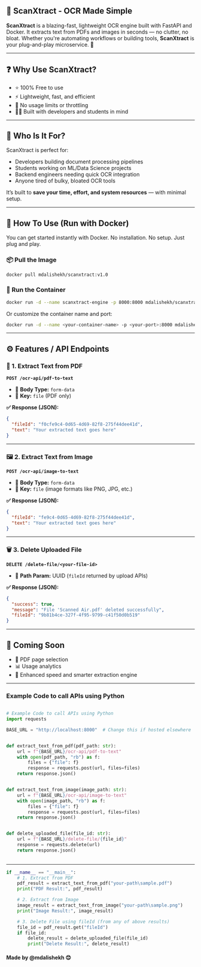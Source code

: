
## 🧾 ScanXtract - OCR Made Simple

**ScanXtract** is a blazing-fast, lightweight OCR engine built with FastAPI and Docker. It extracts text from PDFs and images in seconds — no clutter, no bloat. Whether you're automating workflows or building tools, **ScanXtract** is your plug-and-play microservice. 🚀

---

## ❓ Why Use ScanXtract?

- ⭐ 100% Free to use  
- ⚡ Lightweight, fast, and efficient  
- 🚫 No usage limits or throttling  
- 👨‍💻 Built with developers and students in mind  

---

## 🎯 Who Is It For?

ScanXtract is perfect for:

- Developers building document processing pipelines  
- Students working on ML/Data Science projects  
- Backend engineers needing quick OCR integration  
- Anyone tired of bulky, bloated OCR tools  

It’s built to **save your time, effort, and system resources** — with minimal setup.

---

## 🐳 How To Use (Run with Docker)

You can get started instantly with Docker. No installation. No setup. Just plug and play.

### 📦 Pull the Image
```bash
docker pull mdalishekh/scanxtract:v1.0
```

### 🚀 Run the Container
```bash
docker run -d --name scanxtract-engine -p 8000:8000 mdalishekh/scanxtract:v1.0
```

Or customize the container name and port:
```bash
docker run -d --name <your-container-name> -p <your-port>:8000 mdalishekh/scanxtract:v1.0
```

---

## ⚙️ Features / API Endpoints

### 📄 1. Extract Text from PDF  
**`POST /ocr-api/pdf-to-text`**

- 🔸 **Body Type:** `form-data`  
- 🔑 **Key:** `file`    (PDF only)

**✅ Response (JSON):**
```json
{
  "fileId": "f0cfe9c4-0d65-4d69-82f8-275f44dee41d",
  "text": "Your extracted text goes here"
}
```

---

### 🖼️ 2. Extract Text from Image  
**`POST /ocr-api/image-to-text`**

- 🔸 **Body Type:** `form-data`  
- 🔑 **Key:** `file` (image formats like PNG, JPG, etc.)

**✅ Response (JSON):**
```json
{
  "fileId": "fe9c4-0d65-4d69-82f8-275f44dee41d",
  "text": "Your extracted text goes here"
}
```

---

### 🗑️ 3. Delete Uploaded File  
**`DELETE /delete-file/<your-file-id>`**

- 🔸 **Path Param:** UUID (`fileId` returned by upload APIs)

**✅ Response (JSON):**
```json
{
  "success": true,
  "message": "File 'Scanned Air.pdf' deleted successfully",
  "fileId": "9b81b4ce-327f-4f95-9799-c41f50d0b519"
}
```

---

## 🧠 Coming Soon

- 📝 PDF page selection  
- 📊 Usage analytics  
- 🚀 Enhanced speed and smarter extraction engine  
----
### Example Code to call APIs using Python
```python

# Example Code to call APIs using Python
import requests

BASE_URL = "http://localhost:8000"  # Change this if hosted elsewhere


def extract_text_from_pdf(pdf_path: str):
    url = f"{BASE_URL}/ocr-api/pdf-to-text"
    with open(pdf_path, "rb") as f:
        files = {"file": f}
        response = requests.post(url, files=files)
    return response.json()


def extract_text_from_image(image_path: str):
    url = f"{BASE_URL}/ocr-api/image-to-text"
    with open(image_path, "rb") as f:
        files = {"file": f}
        response = requests.post(url, files=files)
    return response.json()


def delete_uploaded_file(file_id: str):
    url = f"{BASE_URL}/delete-file/{file_id}"
    response = requests.delete(url)
    return response.json()
    
```
----
```python
if __name__ == "__main__":
    # 1. Extract from PDF
    pdf_result = extract_text_from_pdf("your-path\sample.pdf")
    print("PDF Result:", pdf_result)

    # 2. Extract from Image
    image_result = extract_text_from_image("your-path\sample.png")
    print("Image Result:", image_result)

    # 3. Delete File using fileId (from any of above results)
    file_id = pdf_result.get("fileId")
    if file_id:
        delete_result = delete_uploaded_file(file_id)
        print("Delete Result:", delete_result)

```
#### Made by @mdalishekh 😊
